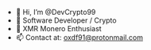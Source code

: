 - 👋 Hi, I’m @DevCrypto99
- 👀 Software Developer / Crypto
- 🌱 XMR Monero Enthusiast 
- 📫 Contact at: oxdf91@protonmail.com

